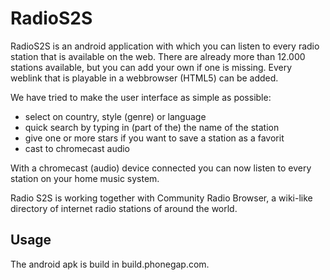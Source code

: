 # RadioS2S

RadioS2S is an android application with which you can listen to every radio station that is available on the web. There are already more than 12.000 stations available, but you can add your own if one is missing. Every weblink that is playable in a webbrowser (HTML5) can be added.

We have tried to make the user interface as simple as possible:
* select on country, style (genre) or language
* quick search by typing in (part of the) the name of the station
* give one or more stars if you want to save a station as a favorit
* cast to chromecast audio

With a chromecast (audio) device connected you can now listen to every station on your home music system.

Radio S2S is working together with Community Radio Browser, a wiki-like directory of internet radio stations of around the world.

## Usage

The android apk is build in build.phonegap.com.
